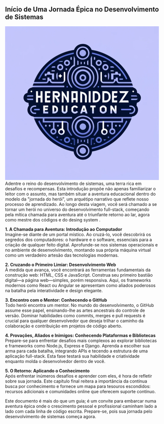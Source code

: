##  Início de Uma Jornada Épica no Desenvolvimento de Sistemas
![Jornadadoheroi](/imagens/jornadaheroi.webp)
Adentre o reino do desenvolvimento de sistemas, uma terra rica em desafios e recompensas. Esta introdução propõe não apenas familiarizar o leitor com o assunto, mas também situar a aventura educacional dentro do modelo da "jornada do herói", um arquétipo narrativo que reflete nosso processo de aprendizado. Ao longo desta viagem, você será chamado a se tornar um herói no universo do desenvolvimento full-stack, começando pela mítica chamada para aventura até o triunfante retorno ao lar, agora como mestre dos códigos e do desing system .

**1. A Chamada para Aventura: Introdução ao Computador**  
Imagine-se diante de um portal místico. Ao cruzá-lo, você descobrirá os segredos dos computadores: o hardware e o software, essenciais para a criação de qualquer feito digital. Aprofunde-se nos sistemas operacionais e no ambiente de desenvolvimento, montando sua própria máquina virtual como um verdadeiro artesão das tecnologias modernas.

**2. Cruzando o Primeiro Limiar: Desenvolvimento Web**  
À medida que avança, você encontrará as ferramentas fundamentais da construção web: HTML, CSS e JavaScript. Construa seu primeiro bastião digital—a página web—simples, porém responsiva. Aqui, os frameworks modernos como React ou Angular se apresentam como aliados poderosos na batalha pela interatividade e design elegante.

**3. Encontro com o Mentor: Conhecendo o GitHub**  
Todo herói encontra um mentor. No mundo do desenvolvimento, o GitHub assume esse papel, ensinando-lhe as artes ancestrais do controle de versão. Dominar habilidades como commits, merges e pull requests é crucial para qualquer desenvolvedor que deseja trilhar o caminho da colaboração e contribuição em projetos de código aberto.

**4. Provações, Aliados e Inimigos: Conhecendo Plataformas e Bibliotecas**  
Prepare-se para enfrentar desafios mais complexos ao explorar bibliotecas e frameworks como Node.js, Express e Django. Aprenda a escolher sua arma para cada batalha, integrando APIs e tecendo a estrutura de uma aplicação full-stack. Esta fase testará sua habilidade e criatividade enquanto molda o desenvolvedor dentro de você.

**5. O Retorno: Aplicando o Conhecimento**  
Após enfrentar inúmeros desafios e aprender com eles, é hora de refletir sobre sua jornada. Este capítulo final reitera a importância da contínua busca por conhecimento e fornece um mapa para tesouros escondidos: recursos adicionais e comunidades online que oferecem suporte contínuo.

Este documento é mais do que um guia; é um convite para embarcar numa aventura épica onde o crescimento pessoal e profissional caminham lado a lado com cada linha de código escrita. Prepare-se, pois sua jornada pelo desenvolvimento de sistemas começa agora.

